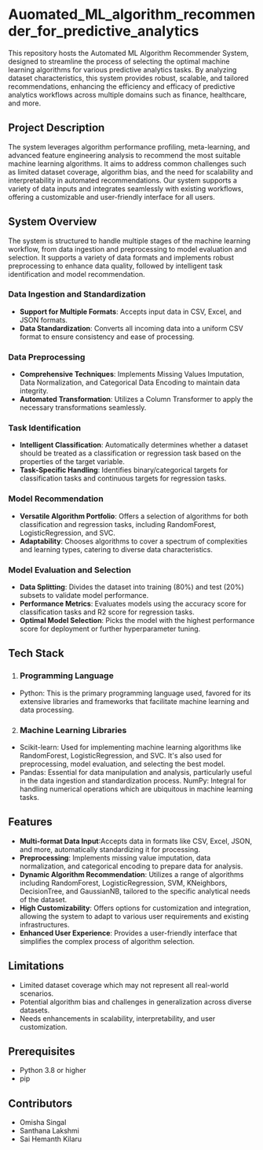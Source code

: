 # Auomated_ML_algorithm_recommender_for_predictive_analytics

This repository hosts the Automated ML Algorithm Recommender System, designed to streamline the process of selecting the optimal machine learning algorithms for various predictive analytics tasks. By analyzing dataset characteristics, this system provides robust, scalable, and tailored recommendations, enhancing the efficiency and efficacy of predictive analytics workflows across multiple domains such as finance, healthcare, and more.

## Project Description

The system leverages algorithm performance profiling, meta-learning, and advanced feature engineering analysis to recommend the most suitable machine learning algorithms. It aims to address common challenges such as limited dataset coverage, algorithm bias, and the need for scalability and interpretability in automated recommendations. Our system supports a variety of data inputs and integrates seamlessly with existing workflows, offering a customizable and user-friendly interface for all users.

## System Overview

The system is structured to handle multiple stages of the machine learning workflow, from data ingestion and preprocessing to model evaluation and selection. It supports a variety of data formats and implements robust preprocessing to enhance data quality, followed by intelligent task identification and model recommendation.

### Data Ingestion and Standardization

- **Support for Multiple Formats**: Accepts input data in CSV, Excel, and JSON formats.
- **Data Standardization**: Converts all incoming data into a uniform CSV format to ensure consistency and ease of processing.

### Data Preprocessing

- **Comprehensive Techniques**: Implements Missing Values Imputation, Data Normalization, and Categorical Data Encoding to maintain data integrity.
- **Automated Transformation**: Utilizes a Column Transformer to apply the necessary transformations seamlessly.

### Task Identification

- **Intelligent Classification**: Automatically determines whether a dataset should be treated as a classification or regression task based on the properties of the target variable.
- **Task-Specific Handling**: Identifies binary/categorical targets for classification tasks and continuous targets for regression tasks.

### Model Recommendation

- **Versatile Algorithm Portfolio**: Offers a selection of algorithms for both classification and regression tasks, including RandomForest, LogisticRegression, and SVC.
- **Adaptability**: Chooses algorithms to cover a spectrum of complexities and learning types, catering to diverse data characteristics.

### Model Evaluation and Selection

- **Data Splitting**: Divides the dataset into training (80%) and test (20%) subsets to validate model performance.
- **Performance Metrics**: Evaluates models using the accuracy score for classification tasks and R2 score for regression tasks.
- **Optimal Model Selection**: Picks the model with the highest performance score for deployment or further hyperparameter tuning.

## Tech Stack

1. ### Programming Language
- Python: This is the primary programming language used, favored for its extensive libraries and frameworks that facilitate machine learning and data processing.
2. ### Machine Learning Libraries
- Scikit-learn: Used for implementing machine learning algorithms like RandomForest, LogisticRegression, and SVC. It's also used for preprocessing, model evaluation, and selecting the best model.
- Pandas: Essential for data manipulation and analysis, particularly useful in the data ingestion and standardization process.
NumPy: Integral for handling numerical operations which are ubiquitous in machine learning tasks.

## Features

- **Multi-format Data Input**:Accepts data in formats like CSV, Excel, JSON, and more, automatically standardizing it for processing.
- **Preprocessing**:  Implements missing value imputation, data normalization, and categorical encoding to prepare data for analysis.
- **Dynamic Algorithm Recommendation**: Utilizes a range of algorithms including RandomForest, LogisticRegression, SVM, KNeighbors, DecisionTree, and GaussianNB, tailored to the specific analytical needs of the dataset.
- **High Customizability**: Offers options for customization and integration, allowing the system to adapt to various user requirements and existing infrastructures.
- **Enhanced User Experience**: Provides a user-friendly interface that simplifies the complex process of algorithm selection.

## Limitations

- Limited dataset coverage which may not represent all real-world scenarios.
- Potential algorithm bias and challenges in generalization across diverse datasets.
- Needs enhancements in scalability, interpretability, and user customization.

## Prerequisites

- Python 3.8 or higher
- pip

## Contributors
- Omisha Singal
- Santhana Lakshmi
- Sai Hemanth Kilaru



